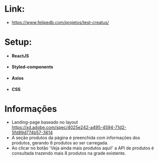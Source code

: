 # Link: 
* <https://www.felipedb.com/projetos/test-creatus/>
# Setup: 
* #### ReactJS
* #### Styled-components
* #### Axios
* #### CSS

# Informações
* Landing-page baseado no layout <https://xd.adobe.com/spec/4025e242-a495-4594-71d2-5fd89d774b57-3614>
* A seção produtos da página é preenchida com informações dos produtos, gerando 8 produtos ao ser carregada. 
* Ao clicar no botão 'Veja ainda mais produtos aqui!' a API de produtos é consultada trazendo mais 8 produtos na grade existente.

